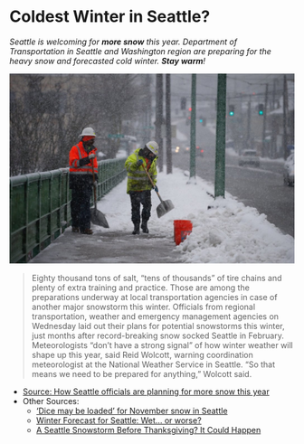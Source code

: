# Coldest Winter in Seattle?

_Seattle is welcoming for **more snow** this year. Department of Transportation in Seattle and Washington region are preparing for the heavy snow and forecasted cold winter. **Stay warm**!_

![ Ben Darrett, left, and Joe Steele, right, maintenance laborers for the Seattle Department of Transportation, shovel and salt the walkway on the Jose Rizal Bridge in Seattle during a snowstorm Feb. 11, 2019. (Bettina Hansen / The Seattle Times)](imgs/snow-prep.jpg)

> Eighty thousand tons of salt, “tens of thousands” of tire chains and plenty of extra training and practice. Those are among the preparations underway at local transportation agencies in case of another major snowstorm this winter.
Officials from regional transportation, weather and emergency management agencies on Wednesday laid out their plans for potential snowstorms this winter, just months after record-breaking snow socked Seattle in February.
Meteorologists “don’t have a strong signal” of how winter weather will shape up this year, said Reid Wolcott, warning coordination meteorologist at the National Weather Service in Seattle.
>“So that means we need to be prepared for anything,” Wolcott said.

- [Source: How Seattle officials are planning for more snow this year](https://www.seattletimes.com/seattle-news/transportation/how-seattle-officials-are-planning-for-more-snow-this-year/)
- Other Sources:
	- [‘Dice may be loaded’ for November snow in Seattle](https://mynorthwest.com/1538194/dice-may-be-loaded-for-november-snow-in-seattle/)
	- [Winter Forecast for Seattle: Wet... or worse?](https://komonews.com/weather/scotts-weather-blog/winter-forecast-for-seattle-wet-or-worse)
	- [A Seattle Snowstorm Before Thanksgiving? It Could Happen](https://patch.com/washington/seattle/seattle-snowstorm-thanksgiving-it-could-happen)
